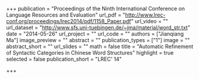 +++
publication = "Proceedings of the Ninth International Conference on Language Resources and Evaluation"
url_pdf = "http://www.lrec-conf.org/proceedings/lrec2014/pdf/1158_Paper.pdf"
url_video = ""
url_dataset = "http://www.sfs.uni-tuebingen.de/~jma/material/word_str.txt"
date = "2014-05-26"
url_project = ""
url_code = ""
authors = ["Jianqiang Ma"]
image_preview = ""
abstract = ""
publication_types = ["1"]
image = ""
abstract_short = ""
url_slides = ""
math = false
title = "Automatic Refinement of Syntactic Categories in Chinese Word Structures"
highlight = true
selected = false
publication_short = "LREC' 14"

+++

